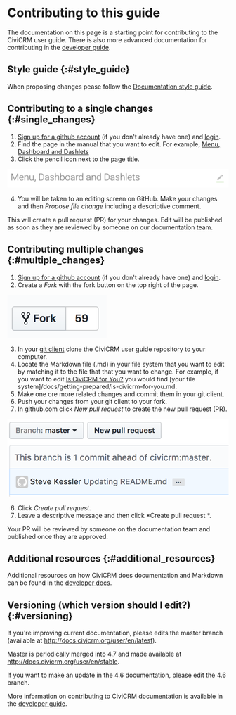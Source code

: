 # Contributing to this guide

The documentation on this page is a starting point for contributing to the CiviCRM user guide.  There is also more advanced documentation for contributing in the [developer guide](https://docs.civicrm.org/dev/en/latest/documentation/).

## Style guide {:#style_guide}
When proposing changes pease follow the [Documentation style guide](https://docs.civicrm.org/dev/en/master/best-practices/documentation-style-guide/).  

## Contributing to a single changes {:#single_changes}

1. [Sign up for a github account](https://github.com/join) (if you don't already have one) and [login](https://github.com/login).
2. Find the page in the manual that you want to edit.  For example, [Menu, Dashboard and Dashlets](https://docs.civicrm.org/user/en/latest/the-user-interface/menu-dashboard-and-dashlets/)
3.  Click the pencil icon next to the page title.

![Image of the pencil icon](../img/contributing_to_this_manual.png)

4. You will be taken to an editing screen on GitHub.  Make your changes and then *Propose file change* including a descriptive comment.  

This will create a pull request (PR) for your changes.  Edit will be published as soon as they are reviewed by someone on our documentation team.

## Contributing multiple changes {:#multiple_changes}

1. [Sign up for a github account](https://github.com/join) (if you don't already have one) and [login](https://github.com/login).
2. Create a *Fork* with the fork button on the top right of the page.  

![Fork icon from github.com](../img/fork.png)


3. In your [git client](https://git-scm.com/download/gui/linux) clone the CiviCRM user guide repository to your computer.  
4. Locate the Markdown file (.md) in your file system that you want to edit by matching it to the file that that you want to change. For example, if you want to edit [Is CiviCRM for You?](https://docs.civicrm.org/user/en/latest/getting-prepared/is-civicrm-for-you/) you would find [your file system]/docs/getting-prepared/is-civicrm-for-you.md. 
5. Make one ore more related changes and commit them in your git client.  
4. Push your changes from your git client to your fork.
5. In github.com click *New pull request* to create the new pull request (PR). 

![New PR in Github Interface](../img/new_pr.png)

6. Click *Create pull request*. 
7. Leave a descriptive message and then click *Create pull request *. 

Your PR will be reviewed by someone on the documentation team and published once they are approved.  

## Additional resources {:#additional_resources}

Additional resources on how CiviCRM does documentation and Markdown can be found in the [developer docs](https://docs.civicrm.org/dev/en/latest/documentation/#resources). 

## Versioning (which version should I edit?) {:#versioning}

If you're improving current documentation, please edits the master branch (available at http://docs.civicrm.org/user/en/latest).

Master is periodically merged into 4.7 and made available at http://docs.civicrm.org/user/en/stable.

If you want to make an update in the 4.6 documentation, please edit the 4.6 branch.

More information on contributing to CiviCRM documentation is available in the [developer guide](https://docs.civicrm.org/dev/en/latest/documentation/). 

